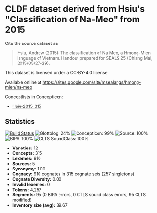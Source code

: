 # CLDF dataset derived from Hsiu's "Classification of Na-Meo" from 2015

Cite the source dataset as

> Hsiu, Andrew (2015): The classification of Na Meo, a Hmong-Mien language of Vietnam. Handout prepared for SEALS 25 (Chiang Mai, 2015/05/27-29).

This dataset is licensed under a CC-BY-4.0 license

Available online at https://sites.google.com/site/msealangs/hmong-mien/na-meo


Conceptlists in Concepticon:
- [Hsiu-2015-315](https://concepticon.clld.org/contributions/Hsiu-2015-315)
## Statistics


[![Build Status](https://travis-ci.org/lexibank/hsiuhmongmien.svg?branch=master)](https://travis-ci.org/lexibank/hsiuhmongmien)
![Glottolog: 24%](https://img.shields.io/badge/Glottolog-24%25-red.svg "Glottolog: 24%")
![Concepticon: 99%](https://img.shields.io/badge/Concepticon-99%25-brightgreen.svg "Concepticon: 99%")
![Source: 100%](https://img.shields.io/badge/Source-100%25-brightgreen.svg "Source: 100%")
![BIPA: 100%](https://img.shields.io/badge/BIPA-100%25-brightgreen.svg "BIPA: 100%")
![CLTS SoundClass: 100%](https://img.shields.io/badge/CLTS%20SoundClass-100%25-brightgreen.svg "CLTS SoundClass: 100%")

- **Varieties:** 12
- **Concepts:** 315
- **Lexemes:** 910
- **Sources:** 5
- **Synonymy:** 1.00
- **Cognacy:** 910 cognates in 315 cognate sets (257 singletons)
- **Cognate Diversity:** 0.00
- **Invalid lexemes:** 0
- **Tokens:** 4,257
- **Segments:** 95 (0 BIPA errors, 0 CTLS sound class errors, 95 CLTS modified)
- **Inventory size (avg):** 39.67